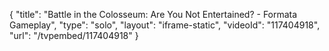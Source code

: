 {
    "title": "Battle in the Colosseum: Are You Not Entertained? - Formata Gameplay",
    "type": "solo",
    "layout": "iframe-static",
    "videoId": "117404918",
    "url": "\/tvpembed\/117404918"
}